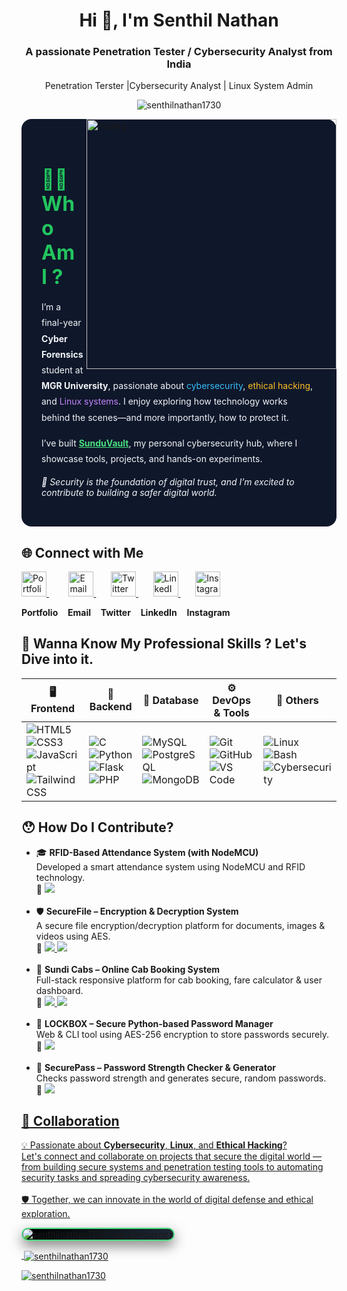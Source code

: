 
<h1 align="center">Hi 👋, I'm Senthil Nathan</h1>
<h3 align="center">A passionate Penetration Tester / Cybersecurity Analyst from India</h3>
<p  align="center"> Penetration Terster |Cybersecurity Analyst | Linux System Admin </p>
<p align="center"> <img src="https://komarev.com/ghpvc/?username=senthilnathan1730&label=Profile%20views&color=0e75b6&style=flat" alt="senthilnathan1730"  align="center" /> </p>

<img align="right" alt="coding" width="400" height="400" src="https://img.freepik.com/free-vector/hacker-operating-laptop-cartoon-icon-illustration-technology-icon-concept-isolated-flat-cartoon-style_138676-2387.jpg?w=360">

<section id="about" style="background-color: #0f172a; color: #f1f5f9; padding: 2rem; border-radius: 1rem; max-width: 800px; margin: auto;">
  <h2 style="color: #22c55e; font-size: 2rem; font-weight: bold; margin-bottom: 1rem;">👨‍💻 Who Am I ?</h2>
  <p style="line-height: 1.8;">
    I’m a final-year <strong>Cyber Forensics</strong> student at <strong>MGR University</strong>, passionate about 
    <span style="color: #38bdf8;">cybersecurity</span>, <span style="color: #fbbf24;">ethical hacking</span>, and 
    <span style="color: #c084fc;">Linux systems</span>. I enjoy exploring how technology works behind the scenes—and more importantly, how to protect it.
  </p>
  <p style="margin-top: 1rem; line-height: 1.8;">
    I’ve built <a href="https://yourwebsite.com" target="_blank" style="color: #4ade80; text-decoration: underline;"><strong>SunduVault</strong></a>, my personal cybersecurity hub, where I showcase tools, projects, and hands-on experiments.
  </p>
  <p style="margin-top: 1rem; font-style: italic;">
    🔐 Security is the foundation of digital trust, and I’m excited to contribute to building a safer digital world.
  </p>
</section>


## 🌐 Connect with Me


  <a href="https://senthil.zeal.ninja/">
    <img src="https://cdn-icons-png.flaticon.com/128/281/281089.png" alt="Portfolio" width="40" />
  </a>
  &nbsp;&nbsp;&nbsp;&nbsp;&nbsp;&nbsp;&nbsp;
  <a href="mailto:gonebetaofficial@gmail.com" title="Email">
    <img src="https://cdn-icons-png.flaticon.com/128/732/732200.png" alt="Email" width="40" />
  </a>
  &nbsp;&nbsp;&nbsp;&nbsp;&nbsp;
  <a href="https://twitter.com/senthil1730" title="Twitter">
    <img src="https://raw.githubusercontent.com/rahuldkjain/github-profile-readme-generator/master/src/images/icons/Social/twitter.svg" alt="Twitter" width="40" />
  </a>
  &nbsp;&nbsp;&nbsp;&nbsp;&nbsp;
  <a href="https://linkedin.com/in/senthil-nathan" title="LinkedIn">
    <img src="https://raw.githubusercontent.com/rahuldkjain/github-profile-readme-generator/master/src/images/icons/Social/linked-in-alt.svg" alt="LinkedIn" width="40" />
  </a>
  &nbsp;&nbsp;&nbsp;&nbsp;&nbsp;
  <a href="https://instagram.com/gone_beta_" title="Instagram">
    <img src="https://raw.githubusercontent.com/rahuldkjain/github-profile-readme-generator/master/src/images/icons/Social/instagram.svg" alt="Instagram" width="40" />
  </a>



  <b>Portfolio</b> &nbsp;&nbsp; <b>Email</b> &nbsp;&nbsp; <b>Twitter</b> &nbsp;&nbsp; <b>LinkedIn</b> &nbsp;&nbsp; <b>Instagram</b>



## 💼 Wanna Know My Professional Skills ? Let's Dive into it.

| 🖥️ Frontend                                                                                                                                                                                                                                                                                                                                                                    | 🧠 Backend                                                                                                                                                                                                                                             | 💾 Database                                                                                                                                                             | ⚙️ DevOps & Tools                                                                                                                                                                                                                                                       | 🧰 Others                                                                                                                                                                                                                                                                    |
| ------------------------------------------------------------------------------------------------------------------------------------------------------------------------------------------------------------------------------------------------------------------------------------------------------------------------------------------------------------------------------- | ------------------------------------------------------------------------------------------------------------------------------------------------------------------------------------------------------------------------------------------------------ | ----------------------------------------------------------------------------------------------------------------------------------------------------------------------- | ----------------------------------------------------------------------------------------------------------------------------------------------------------------------------------------------------------------------------------------------------------------------- | ---------------------------------------------------------------------------------------------------------------------------------------------------------------------------------------------------------------------------------------------------------------------------- |
| ![HTML5](https://img.shields.io/badge/HTML5-E34F26?logo=html5\&logoColor=white) <br> ![CSS3](https://img.shields.io/badge/CSS3-1572B6?logo=css3\&logoColor=white) <br> ![JavaScript](https://img.shields.io/badge/JavaScript-F7DF1E?logo=javascript\&logoColor=black) <br> ![Tailwind CSS](https://img.shields.io/badge/Tailwind_CSS-38B2AC?logo=tailwind-css\&logoColor=white) | ![C](https://img.shields.io/badge/C-00599C?logo=c&logoColor=white)<br> ![Python](https://img.shields.io/badge/Python-3776AB?logo=python\&logoColor=white) <br> ![Flask](https://img.shields.io/badge/Flask-000000?logo=flask\&logoColor=white) <br> ![PHP](https://img.shields.io/badge/PHP-777BB4?logo=php\&logoColor=white) | ![MySQL](https://img.shields.io/badge/MySQL-4479A1?logo=mysql\&logoColor=white) <br> ![PostgreSQL](https://img.shields.io/badge/PostgreSQL-336791?logo=postgresql&logoColor=white)<br>![MongoDB](https://img.shields.io/badge/MongoDB-47A248?logo=mongodb&logoColor=white) | ![Git](https://img.shields.io/badge/Git-F05032?logo=git\&logoColor=white) <br> ![GitHub](https://img.shields.io/badge/GitHub-181717?logo=github\&logoColor=white) <br> ![VS Code](https://img.shields.io/badge/VS_Code-007ACC?logo=visual-studio-code\&logoColor=white) | ![Linux](https://img.shields.io/badge/Linux-FCC624?logo=linux\&logoColor=black) <br> ![Bash](https://img.shields.io/badge/Bash-121011?logo=gnubash\&logoColor=white) <br> ![Cybersecurity](https://img.shields.io/badge/Cybersecurity-black?logo=protonvpn\&logoColor=green) |



<h2>😯 How Do I Contribute?</h2>

<ul>
  <li>🎓 <strong>RFID-Based Attendance System (with NodeMCU)</strong><br>
    Developed a smart attendance system using NodeMCU and RFID technology.<br>
    🔗 <a href="https://github.com/senthilnathan1730/RFID_attendance_system">
      <img src="https://img.shields.io/badge/📁 Source--Code-blue?style=flat-square">
    </a>
  </li>
  <br>

  <li>🛡️ <strong>SecureFile – Encryption & Decryption System</strong><br>
    A secure file encryption/decryption platform for documents, images & videos using AES.<br>
    🔗 <a href="https://github.com/senthilnathan1730/securefile-encryption">
      <img src="https://img.shields.io/badge/📁 Source--Code-blue?style=flat-square">
    </a>
       <a href="https://file.zeal.ninja">
      <img src="https://img.shields.io/badge/🔗 Live--Demo-green?style=flat-square">
    </a>
  </li>
  <br>

  <li>🚖 <strong>Sundi Cabs – Online Cab Booking System</strong><br>
    Full-stack responsive platform for cab booking, fare calculator & user dashboard.<br>
    🔗 <a href="https://github.com/senthilnathan1730/sundi-cabs">
      <img src="https://img.shields.io/badge/📁 Source--Code-blue?style=flat-square">
    </a>
     <a href="https://sunducab.zeal.ninja">
      <img src="https://img.shields.io/badge/🔗 Live--Demo-green?style=flat-square">
    </a>
  </li>
  <br>

  <li>🔐 <strong>LOCKBOX – Secure Python-based Password Manager</strong><br>
    Web & CLI tool using AES-256 encryption to store passwords securely.<br>
    🔗 <a href="https://github.com/senthilnathan1730/lockbox-password-manager">
      <img src="https://img.shields.io/badge/📁 Source--Code-blue?style=flat-square">
    </a>
  </li>
  <br>

  <li>🔑 <strong>SecurePass – Password Strength Checker & Generator</strong><br>
    Checks password strength and generates secure, random passwords.<br>
    🔗 <a href="https://github.com/senthilnathan1730/securepass-password-checker">
      <img src="https://img.shields.io/badge/📁 Source--Code-blue?style=flat-square">
      
    
  </li>
</ul>

<h2>🤝 Collaboration</h2>
<p>💡 Passionate about <strong>Cybersecurity</strong>, <strong>Linux</strong>, and <strong>Ethical Hacking</strong>?<br>
Let's connect and collaborate on projects that secure the digital world — from building secure systems and penetration testing tools to automating security tasks and spreading cybersecurity awareness.<br><br>
🛡️ Together, we can innovate in the world of digital defense and ethical exploration.</p>




<p align="left">
  <img 
    src="https://github-readme-stats.vercel.app/api/top-langs?username=senthilnathan1730&show_icons=true&locale=en&layout=compact" 
    alt="senthilnathan1730 Top Languages" 
    style="border-radius:12px; box-shadow: 0 8px 20px rgba(0,0,0,0.5); border: 2px solid #4ade80; background: linear-gradient(135deg, #000000, #1f2937); max-width: 400px;" 
  />
</p>


<p>&nbsp;<img align="center" src="https://github-readme-stats.vercel.app/api?username=senthilnathan1730&show_icons=true&locale=en" alt="senthilnathan1730" /></p>

<p><img align="center" src="https://github-readme-streak-stats.herokuapp.com/?user=senthilnathan1730&" alt="senthilnathan1730" /></p>
